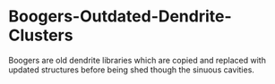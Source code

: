 # Boogers-Outdated-Dendrite-Clusters
Boogers are old dendrite libraries which are copied and replaced with updated structures before being shed though the sinuous cavities.
